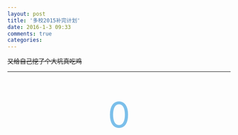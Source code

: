 ```yaml
---
layout: post
title: '多校2015补完计划'
date: 2016-1-3 09:33
comments: true
categories: 
---
```


<del>又给自己挖了个大坑真吃鸡</del>

---


<br>
<br>
<div align="center"><span style="font-size:80px;color:#7bbfea;"   >0</span></p></div>
<br>

<script type="text/javascript" src="http://cdn.mathjax.org/mathjax/latest/MathJax.js?config=default"></script>
<!--more-->


